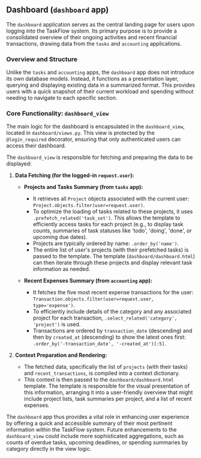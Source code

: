 ## Dashboard (`dashboard` app)

The `dashboard` application serves as the central landing page for users upon logging into the TaskFlow system. Its primary purpose is to provide a consolidated overview of their ongoing activities and recent financial transactions, drawing data from the `tasks` and `accounting` applications.

### Overview and Structure

Unlike the `tasks` and `accounting` apps, the `dashboard` app does not introduce its own database models. Instead, it functions as a presentation layer, querying and displaying existing data in a summarized format. This provides users with a quick snapshot of their current workload and spending without needing to navigate to each specific section.

### Core Functionality: `dashboard_view`

The main logic for the dashboard is encapsulated in the `dashboard_view`, located in `dashboard/views.py`. This view is protected by the `@login_required` decorator, ensuring that only authenticated users can access their dashboard.

The `dashboard_view` is responsible for fetching and preparing the data to be displayed:

1.  **Data Fetching (for the logged-in `request.user`):**
    *   **Projects and Tasks Summary (from `tasks` app):**
        *   It retrieves all `Project` objects associated with the current user: `Project.objects.filter(user=request.user)`.
        *   To optimize the loading of tasks related to these projects, it uses `.prefetch_related('task_set')`. This allows the template to efficiently access tasks for each project (e.g., to display task counts, summaries of task statuses like 'todo', 'doing', 'done', or upcoming due dates).
        *   Projects are typically ordered by name: `.order_by('name')`.
        *   The entire list of user's projects (with their prefetched tasks) is passed to the template. The template (`dashboard/dashboard.html`) can then iterate through these projects and display relevant task information as needed.

    *   **Recent Expenses Summary (from `accounting` app):**
        *   It fetches the five most recent expense transactions for the user: `Transaction.objects.filter(user=request.user, type='expense')`.
        *   To efficiently include details of the category and any associated project for each transaction, `.select_related('category', 'project')` is used.
        *   Transactions are ordered by `transaction_date` (descending) and then by `created_at` (descending) to show the latest ones first: `.order_by('-transaction_date', '-created_at')[:5]`.

2.  **Context Preparation and Rendering:**
    *   The fetched data, specifically the list of `projects` (with their tasks) and `recent_transactions`, is compiled into a context dictionary.
    *   This context is then passed to the `dashboard/dashboard.html` template. The template is responsible for the visual presentation of this information, arranging it into a user-friendly overview that might include project lists, task summaries per project, and a list of recent expenses.

The `dashboard` app thus provides a vital role in enhancing user experience by offering a quick and accessible summary of their most pertinent information within the TaskFlow system. Future enhancements to the `dashboard_view` could include more sophisticated aggregations, such as counts of overdue tasks, upcoming deadlines, or spending summaries by category directly in the view logic.
